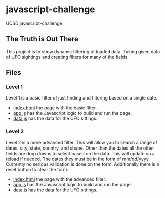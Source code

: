 # javascript-challenge
UCSD javascript-challenge

## The Truth is Out There
This project is to show dynamic filtering of loaded data. Taking given data of
UFO sightings and creating filters for many of the fields.

## Files
### Level 1
Level 1 is a basic filter of just finding and filtering based on a single date.

* [index.html](./ufo-level-1/index.html) the page with the basic filter.
* [app.js](./ufo-level-1/static/js/app.js) has the Javascript logic to build and run the page.
* [data.js](./ufo-level-1/static/js/data.js) has the data for the UFO sittings.
### Level 2
Level 2 is a more advanced filter. This will allow you to search a range of dates, city, state,
country, and shape. Other than the dates all the other fields are drop downs to select based on the data.
This will update on a reload if needed. The dates they must be in the form of mm/dd/yyyy. Currently no serious 
validation is done on the form. Additionally there is a reset button to clear the form.


* [index.html](./ufo-level-2/index.html) the page with the advanced filter.
* [app.js](./ufo-level-2/static/js/app.js) has the Javascript logic to build and run the page.
* [data.js](./ufo-level-2/static/js/data.js) has the data for the UFO sittings.

